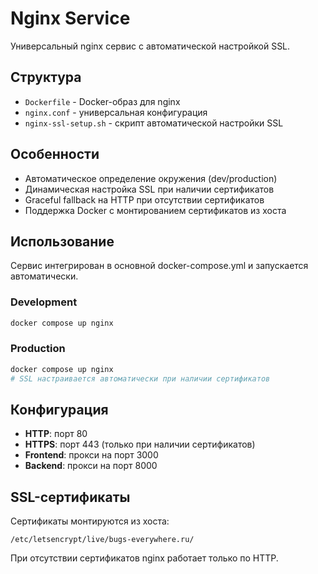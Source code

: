 # Nginx Service

Универсальный nginx сервис с автоматической настройкой SSL.

## Структура

- `Dockerfile` - Docker-образ для nginx
- `nginx.conf` - универсальная конфигурация
- `nginx-ssl-setup.sh` - скрипт автоматической настройки SSL

## Особенности

- Автоматическое определение окружения (dev/production)
- Динамическая настройка SSL при наличии сертификатов
- Graceful fallback на HTTP при отсутствии сертификатов
- Поддержка Docker с монтированием сертификатов из хоста

## Использование

Сервис интегрирован в основной docker-compose.yml и запускается автоматически.

### Development
```bash
docker compose up nginx
```

### Production
```bash
docker compose up nginx
# SSL настраивается автоматически при наличии сертификатов
```

## Конфигурация

- **HTTP**: порт 80
- **HTTPS**: порт 443 (только при наличии сертификатов)
- **Frontend**: прокси на порт 3000
- **Backend**: прокси на порт 8000

## SSL-сертификаты

Сертификаты монтируются из хоста:
```
/etc/letsencrypt/live/bugs-everywhere.ru/
```

При отсутствии сертификатов nginx работает только по HTTP. 